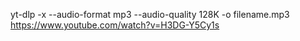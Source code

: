 yt-dlp -x --audio-format mp3 --audio-quality 128K -o filename.mp3 https://www.youtube.com/watch?v=H3DG-Y5Cy1s